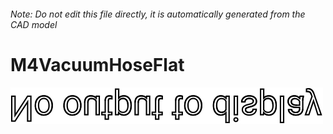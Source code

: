 ###### Note: Do not edit this file directly, it is automatically generated from the CAD model

# M4VacuumHoseFlat

![](/project.svg)



 

